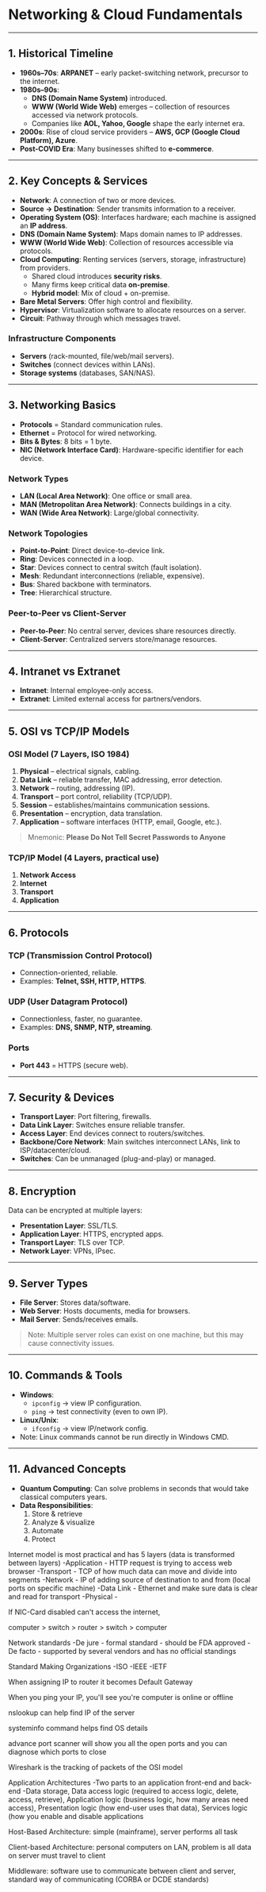# Networking & Cloud Fundamentals

---

## 1. Historical Timeline
- **1960s–70s**: **ARPANET** – early packet-switching network, precursor to the internet.  
- **1980s–90s**:  
  - **DNS (Domain Name System)** introduced.  
  - **WWW (World Wide Web)** emerges – collection of resources accessed via network protocols.  
  - Companies like **AOL, Yahoo, Google** shape the early internet era.  
- **2000s**: Rise of cloud service providers – **AWS, GCP (Google Cloud Platform), Azure**.  
- **Post-COVID Era**: Many businesses shifted to **e-commerce**.  

---

## 2. Key Concepts & Services
- **Network**: A connection of two or more devices.  
- **Source → Destination**: Sender transmits information to a receiver.  
- **Operating System (OS)**: Interfaces hardware; each machine is assigned an **IP address**.  
- **DNS (Domain Name System)**: Maps domain names to IP addresses.  
- **WWW (World Wide Web)**: Collection of resources accessible via protocols.  
- **Cloud Computing**: Renting services (servers, storage, infrastructure) from providers.  
  - Shared cloud introduces **security risks**.  
  - Many firms keep critical data **on-premise**.  
  - **Hybrid model**: Mix of cloud + on-premise.  
- **Bare Metal Servers**: Offer high control and flexibility.  
- **Hypervisor**: Virtualization software to allocate resources on a server.  
- **Circuit**: Pathway through which messages travel.  

### Infrastructure Components
- **Servers** (rack-mounted, file/web/mail servers).  
- **Switches** (connect devices within LANs).  
- **Storage systems** (databases, SAN/NAS).  

---

## 3. Networking Basics
- **Protocols** = Standard communication rules.  
- **Ethernet** = Protocol for wired networking.  
- **Bits & Bytes**: 8 bits = 1 byte.  
- **NIC (Network Interface Card)**: Hardware-specific identifier for each device.  

### Network Types
- **LAN (Local Area Network)**: One office or small area.  
- **MAN (Metropolitan Area Network)**: Connects buildings in a city.  
- **WAN (Wide Area Network)**: Large/global connectivity.  

### Network Topologies
- **Point-to-Point**: Direct device-to-device link.  
- **Ring**: Devices connected in a loop.  
- **Star**: Devices connect to central switch (fault isolation).  
- **Mesh**: Redundant interconnections (reliable, expensive).  
- **Bus**: Shared backbone with terminators.  
- **Tree**: Hierarchical structure.  

### Peer-to-Peer vs Client-Server
- **Peer-to-Peer**: No central server, devices share resources directly.  
- **Client-Server**: Centralized servers store/manage resources.  

---

## 4. Intranet vs Extranet
- **Intranet**: Internal employee-only access.  
- **Extranet**: Limited external access for partners/vendors.  

---

## 5. OSI vs TCP/IP Models

### OSI Model (7 Layers, ISO 1984)
1. **Physical** – electrical signals, cabling.  
2. **Data Link** – reliable transfer, MAC addressing, error detection.  
3. **Network** – routing, addressing (IP).  
4. **Transport** – port control, reliability (TCP/UDP).  
5. **Session** – establishes/maintains communication sessions.  
6. **Presentation** – encryption, data translation.  
7. **Application** – software interfaces (HTTP, email, Google, etc.).  

> Mnemonic: **Please Do Not Tell Secret Passwords to Anyone**

### TCP/IP Model (4 Layers, practical use)
1. **Network Access**  
2. **Internet**  
3. **Transport**  
4. **Application**

---

## 6. Protocols
### TCP (Transmission Control Protocol)
- Connection-oriented, reliable.  
- Examples: **Telnet, SSH, HTTP, HTTPS**.  

### UDP (User Datagram Protocol)
- Connectionless, faster, no guarantee.  
- Examples: **DNS, SNMP, NTP, streaming**.  

### Ports
- **Port 443** = HTTPS (secure web).  

---

## 7. Security & Devices
- **Transport Layer**: Port filtering, firewalls.  
- **Data Link Layer**: Switches ensure reliable transfer.  
- **Access Layer**: End devices connect to routers/switches.  
- **Backbone/Core Network**: Main switches interconnect LANs, link to ISP/datacenter/cloud.  
- **Switches**: Can be unmanaged (plug-and-play) or managed.  

---

## 8. Encryption
Data can be encrypted at multiple layers:
- **Presentation Layer**: SSL/TLS.  
- **Application Layer**: HTTPS, encrypted apps.  
- **Transport Layer**: TLS over TCP.  
- **Network Layer**: VPNs, IPsec.  

---

## 9. Server Types
- **File Server**: Stores data/software.  
- **Web Server**: Hosts documents, media for browsers.  
- **Mail Server**: Sends/receives emails.  
> Note: Multiple server roles can exist on one machine, but this may cause connectivity issues.  

---

## 10. Commands & Tools
- **Windows**:  
  - `ipconfig` → view IP configuration.  
  - `ping` → test connectivity (even to own IP).  
- **Linux/Unix**:  
  - `ifconfig` → view IP/network config.  
- Note: Linux commands cannot be run directly in Windows CMD.  

---

## 11. Advanced Concepts
- **Quantum Computing**: Can solve problems in seconds that would take classical computers years.  
- **Data Responsibilities**:  
  1. Store & retrieve  
  2. Analyze & visualize  
  3. Automate  
  4. Protect  

Internet model is most practical and has 5 layers (data is transformed between layers)
-Application - HTTP request is trying to access web browser 
-Transport - TCP of how much data can move and divide into segments
-Network - IP of adding source of destination to and from (local ports on specific machine)
-Data Link - Ethernet and make sure data is clear and read for transport
-Physical  - 

If NIC-Card disabled can't access the internet,

computer > switch > router > switch > computer

Network standards
-De jure - formal standard - should be FDA approved
-De facto - supported by several vendors and has no official standings

Standard Making Organizations
-ISO
-IEEE
-IETF

When assigning IP to router it becomes Default Gateway

When you ping your IP, you'll see you're computer is online or offline

nslookup can help find IP of the server

systeminfo command helps find OS details

advance port scanner will show you all the open ports and you can diagnose which ports to close

Wireshark is the tracking of packets of the OSI model

Application Architectures
-Two parts to an application front-end and back-end
-Data storage, Data access logic (required to access logic, delete, access, retrieve), Application logic (business logic, how many areas need access), Presentation logic (how end-user uses that data), Services logic (how you enable and disable applications

Host-Based Architecture: simple (mainframe), server performs all task

Client-based Architecture: personal computers on LAN, problem is all data on server must travel to client

Middleware: software use to communicate between client and server, standard  way of communicating (CORBA or DCDE standards)













